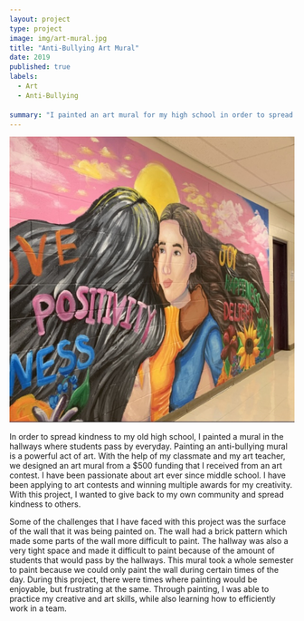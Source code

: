 ```yaml
---
layout: project
type: project
image: img/art-mural.jpg
title: "Anti-Bullying Art Mural"
date: 2019
published: true
labels:
  - Art
  - Anti-Bullying

summary: "I painted an art mural for my high school in order to spread kindness to our students."
---
```

<img src="../img/art-mural.jpg">

In order to spread kindness to my old high school, I painted a mural in the hallways where students pass by everyday. Painting an anti-bullying mural is a powerful act of art.  With the help of my classmate and my art teacher, we designed an art mural from a $500 funding that I received from an art contest. I have been passionate about art ever since middle school. I have been applying to art contests and winning multiple awards for my creativity. With this project, I wanted to give back to my own community and spread kindness to others. 

Some of the challenges that I have faced with this project was the surface of the wall that it was being painted on. The wall had a brick pattern which made some parts of the wall more difficult to paint. The hallway was also a very tight space and made it difficult to paint because of the amount of students that would pass by the hallways. This mural took a whole semester to paint because we could only paint the wall during certain times of the day. During this project, there were times where painting would be enjoyable, but frustrating at the same. Through painting, I was able to practice my creative and art skills, while also learning how to efficiently work in a team. 


